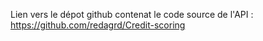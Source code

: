 Lien vers le dépot github contenat le code source de l'API :
https://github.com/redagrd/Credit-scoring